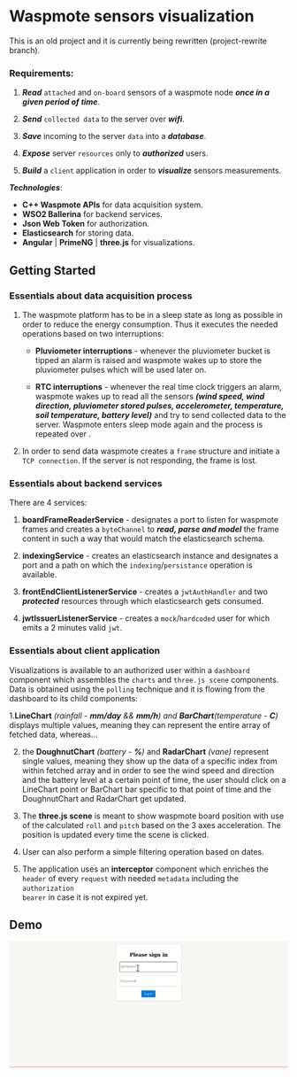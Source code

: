 # Waspmote sensors visualization

This is an old project and it is currently being rewritten (project-rewrite branch).

### Requirements:

1. ***Read*** <code>attached</code> and <code>on-board</code> sensors of a waspmote node ***once in a given period of time***.

2. ***Send*** <code>collected data</code> to the server over ***wifi***.

3. ***Save*** incoming to the server <code>data</code> into a ***database***.

4. ***Expose*** server <code>resources</code> only to ***authorized*** users. 

5. ***Build*** a <code>client</code> application in order to ***visualize*** sensors measurements.

***Technologies***:
- **C++ Waspmote APIs** for data acquisition system.
- **WSO2 Ballerina** for backend services.
- **Json Web Token** for authorization.
- **Elasticsearch** for storing data.
- **Angular** | **PrimeNG** | **three.js** for visualizations.

## Getting Started

### Essentials about data acquisition process

1. The waspmote platform has to be in a sleep state as long as possible in order to reduce the energy consumption. Thus it executes the needed operations based on two interruptions:
   - **Pluviometer interruptions** - whenever the pluviometer bucket is tipped an alarm is raised and waspmote wakes up to store the pluviometer pulses which will be used later on.

   - **RTC interruptions** - whenever the real time clock triggers an alarm, waspmote wakes up to read all the sensors ***(wind speed, wind direction, pluviometer stored pulses, accelerometer, temperature, soil temperature, battery level)*** and try to send collected data to the server. Waspmote enters sleep mode again and the process is repeated over .

2. In order to send data waspmote creates a <code>frame</code> structure and initiate a <code>TCP connection</code>. If the server is not responding, the frame is lost.

### Essentials about backend services

There are 4 services:

1. **boardFrameReaderService** - designates a port to listen for waspmote frames and creates a <code>byteChannel</code> to ***read, parse and model*** the frame content in such a way that would match the elasticsearch schema.

2. **indexingService** - creates an elasticsearch instance and designates a port and a path on which the <code>indexing</code>/<code>persistance</code> operation is available. 

3. **frontEndClientListenerService** - creates a <code>jwtAuthHandler</code> and two ***protected*** resources through which elasticsearch gets consumed.

4. **jwtIssuerListenerService** - creates a <code>mock</code>/<code>hardcoded</code> user for which emits a 2 minutes valid <code>jwt</code>.

### Essentials about client application

Visualizations is available to an authorized user within a <code>dashboard</code> component which assembles the <code>charts</code> and <code>three.js scene</code> components. Data is obtained using the <code>polling</code> technique and it is flowing from the dashboard to its child components:

1.**LineChart** *(rainfall - **mm/day** && **mm/h**) and **BarChart**(temperature - **C**)* displays multiple values, meaning they can represent the entire array of fetched data, whereas...
 
2. the **DoughnutChart** *(battery - **%**)* and **RadarChart** *(vane)* represent single values, meaning they show up the data of a specific index from within fetched array and in order to see the wind speed and direction and the battery level at a certain point of time, the user should click on a LineChart point or BarChart bar specific to that point of time and the DoughnutChart and RadarChart get updated. 
 
3. The **three.js scene** is meant to show waspmote board position with use of the calculated <code>roll</code> and <code>pitch</code> based on the 3 axes acceleration. The position is updated every time the scene is clicked.

4. User can also perform a simple filtering operation based on dates.

5. The application uses an **interceptor** component which enriches the <code>header</code> of every <code>request</code> with needed <code>metadata</code> including the <code>authorization bearer</code> in case it is not expired yet.

## Demo

![](demo.gif)
